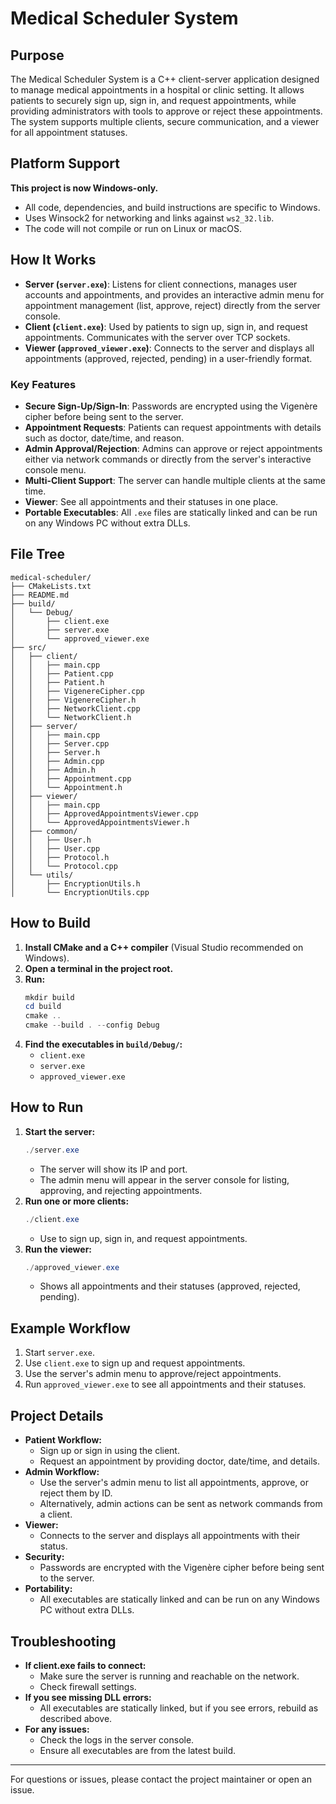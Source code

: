 # Medical Scheduler System

## Purpose
The Medical Scheduler System is a C++ client-server application designed to manage medical appointments in a hospital or clinic setting. It allows patients to securely sign up, sign in, and request appointments, while providing administrators with tools to approve or reject these appointments. The system supports multiple clients, secure communication, and a viewer for all appointment statuses.

## Platform Support
**This project is now Windows-only.**
- All code, dependencies, and build instructions are specific to Windows.
- Uses Winsock2 for networking and links against `ws2_32.lib`.
- The code will not compile or run on Linux or macOS.

## How It Works
- **Server (`server.exe`)**: Listens for client connections, manages user accounts and appointments, and provides an interactive admin menu for appointment management (list, approve, reject) directly from the server console.
- **Client (`client.exe`)**: Used by patients to sign up, sign in, and request appointments. Communicates with the server over TCP sockets.
- **Viewer (`approved_viewer.exe`)**: Connects to the server and displays all appointments (approved, rejected, pending) in a user-friendly format.

### Key Features
- **Secure Sign-Up/Sign-In**: Passwords are encrypted using the Vigenère cipher before being sent to the server.
- **Appointment Requests**: Patients can request appointments with details such as doctor, date/time, and reason.
- **Admin Approval/Rejection**: Admins can approve or reject appointments either via network commands or directly from the server's interactive console menu.
- **Multi-Client Support**: The server can handle multiple clients at the same time.
- **Viewer**: See all appointments and their statuses in one place.
- **Portable Executables**: All `.exe` files are statically linked and can be run on any Windows PC without extra DLLs.

## File Tree
```
medical-scheduler/
├── CMakeLists.txt
├── README.md
├── build/
│   └── Debug/
│       ├── client.exe
│       ├── server.exe
│       └── approved_viewer.exe
├── src/
│   ├── client/
│   │   ├── main.cpp
│   │   ├── Patient.cpp
│   │   ├── Patient.h
│   │   ├── VigenereCipher.cpp
│   │   ├── VigenereCipher.h
│   │   ├── NetworkClient.cpp
│   │   └── NetworkClient.h
│   ├── server/
│   │   ├── main.cpp
│   │   ├── Server.cpp
│   │   ├── Server.h
│   │   ├── Admin.cpp
│   │   ├── Admin.h
│   │   ├── Appointment.cpp
│   │   └── Appointment.h
│   ├── viewer/
│   │   ├── main.cpp
│   │   ├── ApprovedAppointmentsViewer.cpp
│   │   └── ApprovedAppointmentsViewer.h
│   ├── common/
│   │   ├── User.h
│   │   ├── User.cpp
│   │   ├── Protocol.h
│   │   └── Protocol.cpp
│   └── utils/
│       ├── EncryptionUtils.h
│       └── EncryptionUtils.cpp
```

## How to Build
1. **Install CMake and a C++ compiler** (Visual Studio recommended on Windows).
2. **Open a terminal in the project root.**
3. **Run:**
   ```powershell
   mkdir build
   cd build
   cmake ..
   cmake --build . --config Debug
   ```
4. **Find the executables in `build/Debug/`:**
   - `client.exe`
   - `server.exe`
   - `approved_viewer.exe`

## How to Run
1. **Start the server:**
   ```powershell
   ./server.exe
   ```
   - The server will show its IP and port.
   - The admin menu will appear in the server console for listing, approving, and rejecting appointments.
2. **Run one or more clients:**
   ```powershell
   ./client.exe
   ```
   - Use to sign up, sign in, and request appointments.
3. **Run the viewer:**
   ```powershell
   ./approved_viewer.exe
   ```
   - Shows all appointments and their statuses (approved, rejected, pending).

## Example Workflow
1. Start `server.exe`.
2. Use `client.exe` to sign up and request appointments.
3. Use the server's admin menu to approve/reject appointments.
4. Run `approved_viewer.exe` to see all appointments and their statuses.

## Project Details
- **Patient Workflow:**
  - Sign up or sign in using the client.
  - Request an appointment by providing doctor, date/time, and details.
- **Admin Workflow:**
  - Use the server's admin menu to list all appointments, approve, or reject them by ID.
  - Alternatively, admin actions can be sent as network commands from a client.
- **Viewer:**
  - Connects to the server and displays all appointments with their status.
- **Security:**
  - Passwords are encrypted with the Vigenère cipher before being sent to the server.
- **Portability:**
  - All executables are statically linked and can be run on any Windows PC without extra DLLs.

## Troubleshooting
- **If client.exe fails to connect:**
  - Make sure the server is running and reachable on the network.
  - Check firewall settings.
- **If you see missing DLL errors:**
  - All executables are statically linked, but if you see errors, rebuild as described above.
- **For any issues:**
  - Check the logs in the server console.
  - Ensure all executables are from the latest build.

---
For questions or issues, please contact the project maintainer or open an issue.